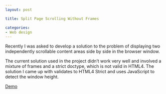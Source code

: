 ```yaml
---
layout: post

title: Split Page Scrolling Without Frames

categories:
- Web design
---
```


Recently I was asked to develop a solution to the problem of displaying two independently scrollable content areas side by side in the browser window.

The current solution used in the project didn’t work very well and involved a mixture of frames and a strict doctype, which is not valid in HTML4. The solution I came up with validates to HTML4 Strict and uses JavaScript to detect the window height.

<a href="/demos/split-page-with-no-frames/" class="btn">Demo</a>